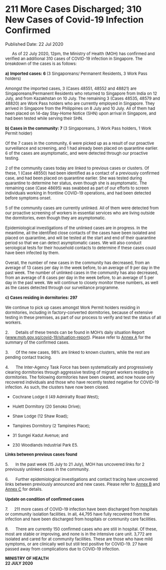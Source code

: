 <html>
    <meta http-equiv="Content-Type" content="text/html; charset=utf-8"/>
    <meta charset="utf-8"/>
    <title>211 More Cases Discharged; 310 New Cases of Covid-19 Infection Confirmed</title>
    <body><h1>211 More Cases Discharged; 310 New Cases of Covid-19 Infection Confirmed</h1>
    <p>Published Date: 22 Jul 2020</p> <p><span style="font-size: 13px;">&nbsp; &nbsp; &nbsp; As of 22 July 2020, 12pm, the Ministry of Health (MOH) has confirmed and verified an additional 310 cases of COVID-19 infection in Singapore. The breakdown of the cases is as follows:&nbsp;<br><br><strong>a)</strong>&nbsp;<strong>Imported cases: 6 </strong>(3 Singaporeans/ Permanent Residents, 3 Work Pass holders) <br><br>Amongst the imported cases, 3 (Cases 48551, 48552 and 48821) are Singaporeans/Permanent Residents who returned to Singapore from India on 12 July, and from Kazakhstan on 10 July. The remaining 3 (Cases 48535, 48579 and 48820) are Work Pass holders who are currently employed in Singapore. They arrived in Singapore from the Philippines on 8 July and 10 July. All of them had been placed on 14-day Stay-Home Notice (SHN) upon arrival in Singapore, and had been tested while serving their SHN.&nbsp;<br><br><strong>b)&nbsp;Cases in the community: 7 </strong>(3 Singaporeans, 3 Work Pass holders, 1 Work Permit holder) <br><br>Of the 7 cases in the community, 6 were picked up as a result of our proactive surveillance and screening, and 1 had already been placed on quarantine earlier. 6 of the cases are asymptomatic, and were detected through our proactive testing. <br><br>2 of the community cases today are linked to previous cases or clusters. Of these, 1 (Case 48550) had been identified as a contact of a previously confirmed case, and had been placed on quarantine earlier. She was tested during quarantine to determine her status, even though she is asymptomatic. The remaining case (Case 48695) was swabbed as part of our efforts to screen individuals working in frontline COVID-19 operations, and had been detected before symptoms onset.&nbsp; <br><br>5 of the community cases are currently unlinked. All of them were detected from our proactive screening of workers in essential services who are living outside the dormitories, even though they are asymptomatic. <br><br>Epidemiological investigations of the unlinked cases are in progress. In the meantime, all the identified close contacts of the cases have been isolated and placed on quarantine, and will be tested at the start and end of their quarantine period so that we can detect asymptomatic cases. We will also conduct serological tests for their household contacts to determine if these cases could have been infected by them. <br><br>Overall, the number of new cases in the community has decreased, from an average of 13 cases per day in the week before, to an average of 9 per day in the past week. The number of unlinked cases in the community has also decreased, from an average of 8 cases per day in the week before, to an average of 5 per day in the past week.&nbsp;We will continue to closely monitor these numbers, as well as the cases detected through our surveillance programme.&nbsp;<br><br><strong>c)&nbsp;Cases residing in dormitories: 297&nbsp; </strong><br><br>We continue to pick up cases amongst Work Permit holders residing in dormitories, including in factory-converted dormitories, because of extensive testing in these premises, as part of our process to verify and test the status of all workers.&nbsp; <br><br>2.&nbsp; &nbsp; &nbsp;&nbsp;Details of these trends can be found in MOH’s daily situation Report (<a href="http://www.moh.gov.sg/covid-19/situation-report">www.moh.gov.sg/covid-19/situation-report</a>). Please refer to <u><a href="/docs/librariesprovider5/default-document-library/annex-af8dbde1ce8904bda9c2b59c451e6ebf1.pdf?sfvrsn=b197fcea_0" title="Annex A">Annex A</a></u> for the summary of the confirmed cases. <br><br>3.&nbsp; &nbsp; &nbsp; Of the new cases, 98% are linked to known clusters, while the rest are pending contact tracing. <br><br>4.&nbsp; &nbsp; &nbsp; The Inter-Agency Task Force has been systematically and progressively clearing dormitories through aggressive testing of migrant workers residing in dormitories. The following dormitories have been cleared, and now house only recovered individuals and those who have recently tested negative for COVID-19 infection. As such, the clusters have now been closed.&nbsp;<br></span></p><ul><li><p><span style="font-size: 13px;">Cochrane Lodge II (49 Admiralty Road West); </span></p></li><li><p><span style="font-size: 13px;">Hulett Dormitory (20 Senoko Drive);</span></p></li><li><p><span style="font-size: 13px;">Shaw Lodge (12 Shaw Road); </span></p></li><li><p><span style="font-size: 13px;">Tampines Dormitory (2 Tampines Place);</span></p></li><li><p><span style="font-size: 13px;">31 Sungei Kadut Avenue; and</span></p></li><li><p><span style="font-size: 13px;">230 Woodlands Industrial Park E5.</span></p></li></ul><p><span style="font-size: 13px;"><strong>Links between previous cases found</strong><br><br>5.&nbsp; &nbsp; &nbsp; In the past week (15 July to 21 July), MOH has uncovered links for 2 previously unlinked cases in the community. <br><br>6.&nbsp; &nbsp; &nbsp; Further epidemiological investigations and contact tracing have uncovered links between previously announced and new cases. Please refer to <u><a href="/docs/librariesprovider5/default-document-library/annex-b4e2b1dac13e6469688680579eb7d3bef.pdf?sfvrsn=685e9762_0" title="Annex B">Annex B</a></u> and <u><a href="/docs/librariesprovider5/default-document-library/annex-ce32a6752a2db47d89ad2905d3cd88f0e.pdf?sfvrsn=59958ae3_0" title="Annex C">Annex C</a></u> for details.&nbsp;<br><br><strong>Update on condition of confirmed cases&nbsp;<br><br></strong>7.&nbsp; <strong>&nbsp; &nbsp;&nbsp;</strong>211 more cases of COVID-19 infection have been discharged from hospitals or community isolation facilities. In all, 44,795 have fully recovered from the infection and have been discharged from hospitals or community care facilities. <br><br>8.&nbsp; &nbsp; &nbsp; There are currently 150 confirmed cases who are still in hospital. Of these, most are stable or improving, and none is in the intensive care unit. 3,772 are isolated and cared for at community facilities. These are those who have mild symptoms, or are clinically well but still test positive for COVID-19. 27 have passed away from complications due to COVID-19 infection.<br></span></p> <div> <p><span style="font-size: 13px;"><strong>MINISTRY OF HEALTH<br></strong><strong>22 JULY 2020</strong></span></p> </div></body>
</html>
